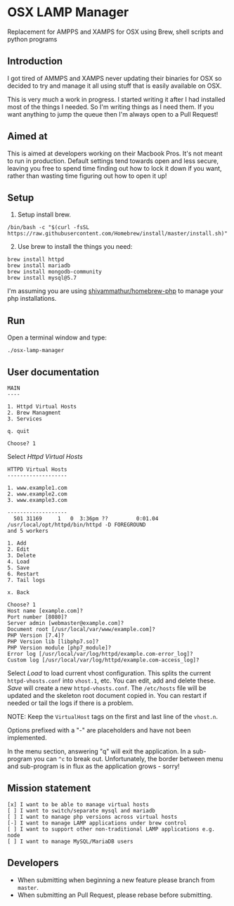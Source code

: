 # OSX LAMP Manager
Replacement for AMPPS and XAMPS for OSX using Brew, shell scripts and python programs

## Introduction
I got tired of AMMPS and XAMPS never updating their binaries for OSX so decided to
try and manage it all using stuff that is easily available on OSX.

This is very much a work in progress. I started writing it after I had installed most
of the things I needed. So I'm writing things as I need them. If you want anything to
jump the queue then I'm always open to a Pull Request!

## Aimed at
This is aimed at developers working on their Macbook Pros. It's not meant to run in
production. Default settings tend towards open and less secure, leaving you free to
spend time finding out how to lock it down if you want, rather than wasting time
figuring out how to open it up!

## Setup
1. Setup install brew.
```
/bin/bash -c "$(curl -fsSL https://raw.githubusercontent.com/Homebrew/install/master/install.sh)"
```
2. Use brew to install the things you need:
```
brew install httpd
brew install mariadb
brew install mongodb-community
brew install mysql@5.7
```
I'm assuming you are using
[shivammathur/homebrew-php](https://github.com/shivammathur/homebrew-php#add-this-tap)
to manage your php installations.

## Run
Open a terminal window and type:
```
./osx-lamp-manager
```

## User documentation
```
MAIN
----

1. Httpd Virtual Hosts
2. Brew Managment
3. Services

q. quit

Choose? 1
```
Select *Httpd Virtual Hosts*
```
HTTPD Virtual Hosts
-------------------

1. www.example1.com
2. www.example2.com
3. www.example3.com

-------------------
  501 31169     1   0  3:36pm ??         0:01.04 /usr/local/opt/httpd/bin/httpd -D FOREGROUND
and 5 workers

1. Add
2. Edit
3. Delete
4. Load
5. Save
6. Restart
7. Tail logs

x. Back

Choose? 1
Host name [example.com]? 
Port number [8080]? 
Server admin [webmaster@example.com]? 
Document root [/usr/local/var/www/example.com]? 
PHP Version [7.4]? 
PHP Version lib [libphp7.so]? 
PHP Version module [php7_module]? 
Error log [/usr/local/var/log/httpd/example.com-error_log]? 
Custom log [/usr/local/var/log/httpd/example.com-access_log]?
```
Select *Load* to load current vhost configuration. This splits the current `httpd-vhosts.conf`
into `vhost.1`, etc. You can edit, add and delete these. *Save* will create a new `httpd-vhosts.conf`.
The `/etc/hosts` file will be updated and the skeleton root document copied in.
You can restart if needed or tail the logs if there is a problem.

NOTE: Keep the `VirtualHost` tags on the first and last line of the `vhost.n`.

Options prefixed with a "-" are placeholders and have not been implemented.

In the menu section, answering "q" will exit the application.
In a sub-program you can `^c` to break out.
Unfortunately, the border between menu and sub-program is in flux as the application grows - sorry!


## Mission statement
```
[x] I want to be able to manage virtual hosts
[ ] I want to switch/separate mysql and mariadb
[ ] I want to manage php versions across virtual hosts
[-] I want to manage LAMP applications under brew control
[ ] I want to support other non-traditional LAMP applications e.g. node
[ ] I want to manage MySQL/MariaDB users
```

## Developers
* When submitting when beginning a new feature please branch from `master`.
* When submitting an Pull Request, please rebase before submitting.

